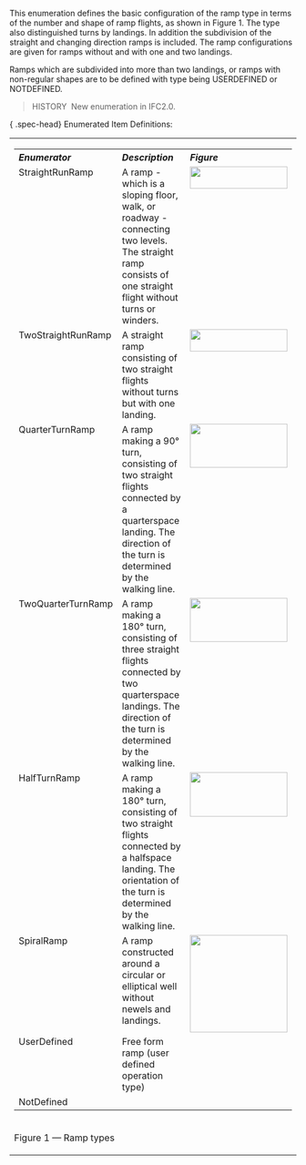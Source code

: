 This enumeration defines the basic configuration of the ramp type in terms of the number and shape of ramp flights, as shown in Figure 1. The type also distinguished turns by landings. In addition the subdivision of the straight and changing direction ramps is included. The ramp configurations are given for ramps without and with one and two landings.

Ramps which are subdivided into more than two landings, or ramps with non-regular shapes are to be defined with type being USERDEFINED or NOTDEFINED.

> HISTORY&nbsp; New enumeration in IFC2.0.

{ .spec-head}
Enumerated Item Definitions:

<table>
<tr>
<td>
<table class="gridtable">
<tr valign="top">
<th width="30%" valign="top" align="left"><em>Enumerator</em></th>
<th width="46%" valign="top" align="left"><em>Description</em></th>
<th width="23%" valign="top" align="left"><em>Figure</em></th>
</tr>
<tr valign="top">
<td width="30%" valign="top" align="left">StraightRunRamp</td>
<td width="46%" valign="top" align="left">A ramp - which is a sloping floor, walk, or roadway - connecting two levels.
The straight ramp consists of one straight flight without turns or winders.</td>
<td width="23%" valign="top" align="left"><img src="../../../figures/IfcRampTypeEnum-Fig01.gif" width="171" height="39" border="0"></td>
</tr>
<tr valign="top">
<td width="30%" valign="top" align="left">TwoStraightRunRamp</td>
<td width="46%" valign="top" align="left">A straight ramp consisting of two straight flights without turns but with one
landing.</td>
<td width="23%" valign="top" align="left"><img src="../../../figures/IfcRampTypeEnum-Fig02.gif" width="171" height="39" border="0"></td>
</tr>
<tr valign="top">
<td width="30%" valign="top" align="left">QuarterTurnRamp</td>
<td width="46%" valign="top" align="left">A ramp making a 90&deg; turn, consisting of two straight flights connected by
a quarterspace landing. The direction of the turn is determined by the walking line.</td>
<td width="23%" valign="top" align="left"><img src="../../../figures/IfcRampTypeEnum-Fig03.gif" width="171" height="77" border="0"></td>
</tr>
<tr valign="top">
<td width="30%" valign="top" align="left">TwoQuarterTurnRamp</td>
<td width="46%" valign="top" align="left">A ramp making a 180&deg; turn, consisting of three straight flights connected
by two quarterspace landings. The direction of the turn is determined by the walking line.</td>
<td width="23%" valign="top" align="left"><img src="../../../figures/IfcRampTypeEnum-Fig04.gif" width="171" height="77" border="0"></td>
</tr>
<tr valign="top">
<td width="30%" valign="top" align="left">HalfTurnRamp</td>
<td width="46%" valign="top" align="left">A ramp making a 180&deg; turn, consisting of two straight flights connected
by a halfspace landing. The orientation of the turn is determined by the walking line.</td>
<td width="23%" valign="top" align="left"><img src="../../../figures/IfcRampTypeEnum-Fig05.gif" width="171" height="78" border="0"></td>
</tr>
<tr valign="top">
<td width="30%" valign="top" align="left">SpiralRamp</td>
<td width="46%" valign="top" align="left">A ramp constructed around a circular or elliptical well without newels and
landings.</td>
<td width="23%" valign="top" align="left"><img src="../../../figures/IfcRampTypeEnum-Fig06.gif" width="171" height="171" border="0"></td>
</tr>
<tr valign="top">
<td width="30%" valign="top" align="left">UserDefined</td>
<td width="46%" valign="top" align="left">Free form ramp (user defined operation type)</td>
<td width="23%" valign="top" align="left">&nbsp;</td>
</tr>
<tr valign="top">
<td width="30%" valign="top" align="left">NotDefined</td>
<td width="46%" valign="top" align="left">&nbsp;</td>
<td width="23%" valign="top" align="left">&nbsp;</td>
</tr>
</table>
</td>
</tr>
<tr>
<td>
<p class="figure">Figure 1 &mdash; Ramp types</p>
</td>
</tr>
</table>